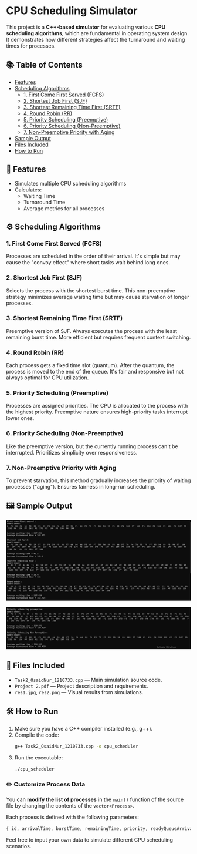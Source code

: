 # CPU Scheduling Simulator

This project is a **C++-based simulator** for evaluating various **CPU scheduling algorithms**, which are fundamental in operating system design. It demonstrates how different strategies affect the turnaround and waiting times for processes.

## 📚 Table of Contents

- [Features](#-features)
- [Scheduling Algorithms](#️-scheduling-algorithms)
  - [1. First Come First Served (FCFS)](#1-first-come-first-served-fcfs)
  - [2. Shortest Job First (SJF)](#2-shortest-job-first-sjf)
  - [3. Shortest Remaining Time First (SRTF)](#3-shortest-remaining-time-first-srtf)
  - [4. Round Robin (RR)](#4-round-robin-rr)
  - [5. Priority Scheduling (Preemptive)](#5-priority-scheduling-preemptive)
  - [6. Priority Scheduling (Non-Preemptive)](#6-priority-scheduling-non-preemptive)
  - [7. Non-Preemptive Priority with Aging](#7-non-preemptive-priority-with-aging)
- [Sample Output](#sample-output)
- [Files Included](#-files-included)
- [How to Run](#️-how-to-run)

## 📌 Features

- Simulates multiple CPU scheduling algorithms
- Calculates:
  - Waiting Time
  - Turnaround Time
  - Average metrics for all processes

## ⚙️ Scheduling Algorithms

### 1. First Come First Served (FCFS)
Processes are scheduled in the order of their arrival. It's simple but may cause the "convoy effect" where short tasks wait behind long ones.

### 2. Shortest Job First (SJF)
Selects the process with the shortest burst time. This non-preemptive strategy minimizes average waiting time but may cause starvation of longer processes.

### 3. Shortest Remaining Time First (SRTF)
Preemptive version of SJF. Always executes the process with the least remaining burst time. More efficient but requires frequent context switching.

### 4. Round Robin (RR)
Each process gets a fixed time slot (quantum). After the quantum, the process is moved to the end of the queue. It's fair and responsive but not always optimal for CPU utilization.

### 5. Priority Scheduling (Preemptive)
Processes are assigned priorities. The CPU is allocated to the process with the highest priority. Preemptive nature ensures high-priority tasks interrupt lower ones.

### 6. Priority Scheduling (Non-Preemptive)
Like the preemptive version, but the currently running process can't be interrupted. Prioritizes simplicity over responsiveness.

### 7. Non-Preemptive Priority with Aging
To prevent starvation, this method gradually increases the priority of waiting processes ("aging"). Ensures fairness in long-run scheduling.

## 🖼️ Sample Output

![Result 1](res1.jpg)

![Result 2](res2.png)

## 📂 Files Included

- `Task2_OsaidNur_1210733.cpp` — Main simulation source code.
- `Project 2.pdf` — Project description and requirements.
- `res1.jpg`, `res2.png` — Visual results from simulations.

## 🛠️ How to Run

1. Make sure you have a C++ compiler installed (e.g., g++).
2. Compile the code:
   ```bash
   g++ Task2_OsaidNur_1210733.cpp -o cpu_scheduler
   ```
3. Run the executable:
   ```bash
   ./cpu_scheduler
   ```
### ✏️ Customize Process Data

You can **modify the list of processes** in the `main()` function of the source file by changing the contents of the `vector<Process>`.

Each process is defined with the following parameters:

```cpp
{ id, arrivalTime, burstTime, remainingTime, priority, readyQueueArrival }
```

Feel free to input your own data to simulate different CPU scheduling scenarios.


   
